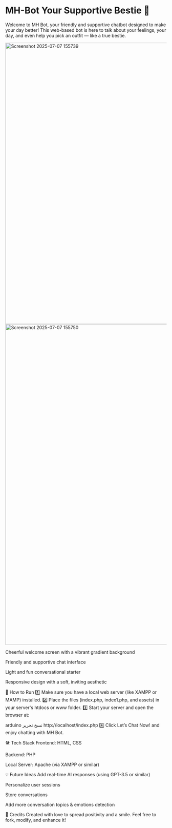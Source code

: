 # MH-Bot  Your Supportive Bestie 🤍
Welcome to MH Bot, your friendly and supportive chatbot designed to make your day better!
This web-based bot is here to talk about your feelings, your day, and even help you pick an outfit — like a true bestie.


<img width="1895" height="878" alt="Screenshot 2025-07-07 155739" src="https://github.com/user-attachments/assets/0075d237-d174-4205-80de-fe77b45097a2" />
<img width="1919" height="1001" alt="Screenshot 2025-07-07 155750" src="https://github.com/user-attachments/assets/023e8fe1-2247-427e-be60-9e9ef32f1fe0" />

Cheerful welcome screen with a vibrant gradient background

Friendly and supportive chat interface

Light and fun conversational starter

Responsive design with a soft, inviting aesthetic

🚀 How to Run
1️⃣ Make sure you have a local web server (like XAMPP or MAMP) installed.
2️⃣ Place the files (index.php, index1.php, and assets) in your server's htdocs or www folder.
3️⃣ Start your server and open the browser at:

arduino
نسخ
تحرير
http://localhost/index.php
4️⃣ Click Let’s Chat Now! and enjoy chatting with MH Bot.

🛠️ Tech Stack
Frontend: HTML, CSS

Backend: PHP

Local Server: Apache (via XAMPP or similar)



💡 Future Ideas
Add real-time AI responses (using GPT-3.5 or similar)

Personalize user sessions

Store conversations

Add more conversation topics & emotions detection

🤍 Credits
Created with love to spread positivity and a smile.
Feel free to fork, modify, and enhance it!

